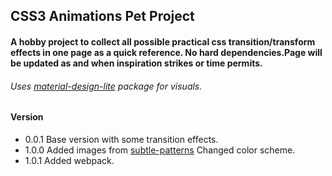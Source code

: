 ## CSS3 Animations Pet Project

#### A hobby project to collect all possible practical css transition/transform effects in one page as a quick reference. No hard dependencies.Page will be updated as and when inspiration strikes or time permits.
###### Uses [material-design-lite](https://getmdl.io/) package for visuals.

#### Version 
* 0.0.1 Base version with some transition effects.
* 1.0.0 Added images from [subtle-patterns](http://subtlepatterns.com/)
        Changed color scheme.
* 1.0.1 Added webpack.        
        





